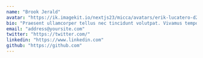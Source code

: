 ```yaml
---
name: "Brook Jerald"
avatar: "https://ik.imagekit.io/nextjs23/micca/avatars/erik-lucatero-d2MSDujJl2g-unsplash.jpg"
bio: "Praesent ullamcorper tellus nec tincidunt volutpat. Vivamus tempor egestas justo eu lobortis. Etiam malesuada eleifend urna vel pretium."
email: "address@yoursite.com"
twitter: "https://twitter.com/"
linkedin: "https://www.linkedin.com"
github: "https://github.com"
---
```

